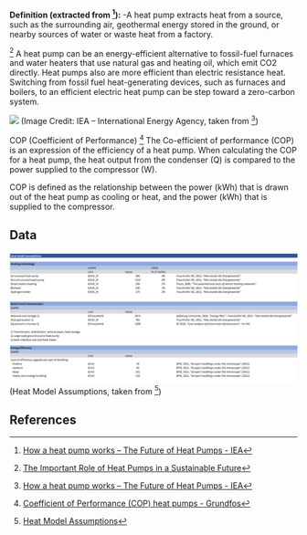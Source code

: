 **Definition (extracted from [^1]):**
-A heat pump extracts heat from a source, such as the surrounding air, geothermal energy stored in the ground, or nearby sources of water or waste heat from a factory.

[^2] A heat pump can be an energy-efficient alternative to fossil-fuel furnaces and water heaters that use natural gas and heating oil, which emit CO2 directly. Heat pumps also are more efficient than electric resistance heat. Switching from fossil fuel heat-generating devices, such as furnaces and boilers, to an efficient electric heat pump can be step toward a zero-carbon system.

![](HeatPumps.avif) 
(Image Credit: IEA – International Energy Agency, taken from [^1])

COP (Coefficient of Performance) [^3]
The Co-efficient of performance (COP) is an expression of the efficiency of a heat pump. When calculating the COP for a heat pump, the heat output from the condenser (Q) is compared to the power supplied to the compressor (W).

COP is defined as the relationship between the power (kWh) that is drawn out of the heat pump as cooling or heat, and the power (kWh) that is supplied to the compressor.


## Data     
![](Heat_Model_Assumptions.png) 
(Heat Model Assumptions, taken from [^4])
## References   
[^1]: [How a heat pump works – The Future of Heat Pumps - IEA](https://www.iea.org/reports/the-future-of-heat-pumps/how-a-heat-pump-works)

[^2]: [The Important Role of Heat Pumps in a Sustainable Future](https://www.reuters.com/article/sponsored/the-important-role-of-heat-pumps-in-a-sustainable-future)

[^3]: [Coefficient of Performance (COP) heat pumps - Grundfos](https://www.grundfos.com/in/learn/research-and-insights/coefficient-of-system-performance#:~:text=COP%20(Coefficient%20of%20Performance)&text=COP%20is%20defined%20as%20the,cooling%20has%20a%20COP%20%3D%202.)

[^4]: [Heat Model Assumptions](https://europeanclimate.org/wp-content/uploads/2019/11/14-03-2019-ffe-2050-cost-assumptions.xlsx)

